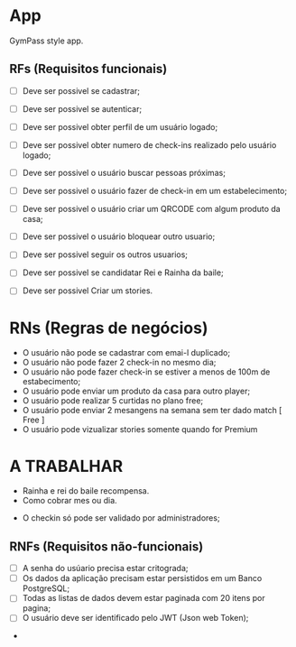 # App

GymPass style app.

## RFs (Requisitos funcionais)

- [ ] Deve ser possivel se cadastrar;
- [ ] Deve ser possivel se autenticar;
- [ ] Deve ser possivel obter perfil de um usuário logado;
- [ ] Deve ser possivel obter numero de check-ins realizado pelo usuário logado;
- [ ] Deve ser possivel o usuário buscar pessoas próximas;
- [ ] Deve ser possivel o usuário fazer de check-in em um estabelecimento;
- [ ] Deve ser possivel o usuário criar um QRCODE com algum produto da casa;
- [ ] Deve ser possivel o usuário bloquear outro usuario;
- [ ] Deve ser possivel seguir os outros usuarios;
- [ ] Deve ser possivel se candidatar  Rei e Rainha da baile;
- [ ] Deve ser possivel Criar um stories.



<!-- - [ ] Deve ser possivel usuário buscar academias, pelo nome; --> 
<!-- - [ ] Deve ser possivel  validar o check-in de um usuário; -->
<!-- - [ ] Deve ser possivel cadastrar uma academia; -->
 

# RNs (Regras de negócios)


- O usuário não pode se cadastrar com emai-l duplicado;
- O usuário não pode fazer 2 check-in no mesmo dia;
- O usuário não pode fazer check-in se estiver a menos de 100m de estabecimento;
- O usuário pode enviar um produto da casa para outro player;
- O usuário pode  realizar 5 curtidas no plano free;
- O usuário pode enviar 2 mesangens na semana sem ter dado match [ Free ]
- O usuário pode vizualizar stories somente quando for Premium 



# A TRABALHAR 

- Rainha e rei do baile recompensa.
- Como cobrar mes ou dia.





<!-- - O check-in só pode ser validado até 20 minutos após criado; -->
- O checkin só pode ser validado por administradores;
<!-- - A academia só pode ser cadastrada por administradores; -->

## RNFs (Requisitos não-funcionais)

- [ ] A senha do usúario precisa estar critograda;
- [ ] Os dados da aplicação precisam estar persistidos em um Banco PostgreSQL;
- [ ] Todas as listas de dados devem estar paginada com 20 itens por pagina;
- [ ] O usuário deve ser identificado pelo JWT (Json web Token);
-



